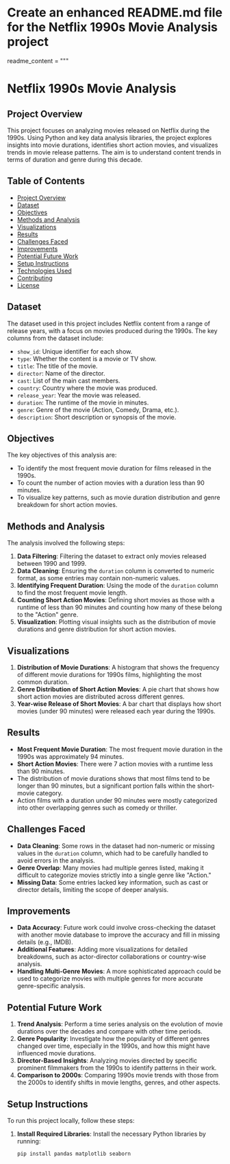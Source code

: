 # Create an enhanced README.md file for the Netflix 1990s Movie Analysis project
readme_content = """
# Netflix 1990s Movie Analysis

## Project Overview
This project focuses on analyzing movies released on Netflix during the 1990s. Using Python and key data analysis libraries, the project explores insights into movie durations, identifies short action movies, and visualizes trends in movie release patterns. The aim is to understand content trends in terms of duration and genre during this decade.

## Table of Contents
- [Project Overview](#project-overview)
- [Dataset](#dataset)
- [Objectives](#objectives)
- [Methods and Analysis](#methods-and-analysis)
- [Visualizations](#visualizations)
- [Results](#results)
- [Challenges Faced](#challenges-faced)
- [Improvements](#improvements)
- [Potential Future Work](#potential-future-work)
- [Setup Instructions](#setup-instructions)
- [Technologies Used](#technologies-used)
- [Contributing](#contributing)
- [License](#license)

## Dataset
The dataset used in this project includes Netflix content from a range of release years, with a focus on movies produced during the 1990s. The key columns from the dataset include:
- `show_id`: Unique identifier for each show.
- `type`: Whether the content is a movie or TV show.
- `title`: The title of the movie.
- `director`: Name of the director.
- `cast`: List of the main cast members.
- `country`: Country where the movie was produced.
- `release_year`: Year the movie was released.
- `duration`: The runtime of the movie in minutes.
- `genre`: Genre of the movie (Action, Comedy, Drama, etc.).
- `description`: Short description or synopsis of the movie.

## Objectives
The key objectives of this analysis are:
- To identify the most frequent movie duration for films released in the 1990s.
- To count the number of action movies with a duration less than 90 minutes.
- To visualize key patterns, such as movie duration distribution and genre breakdown for short action movies.

## Methods and Analysis
The analysis involved the following steps:
1. **Data Filtering**: Filtering the dataset to extract only movies released between 1990 and 1999.
2. **Data Cleaning**: Ensuring the `duration` column is converted to numeric format, as some entries may contain non-numeric values.
3. **Identifying Frequent Duration**: Using the mode of the `duration` column to find the most frequent movie length.
4. **Counting Short Action Movies**: Defining short movies as those with a runtime of less than 90 minutes and counting how many of these belong to the "Action" genre.
5. **Visualization**: Plotting visual insights such as the distribution of movie durations and genre distribution for short action movies.

## Visualizations
1. **Distribution of Movie Durations**: A histogram that shows the frequency of different movie durations for 1990s films, highlighting the most common duration.
2. **Genre Distribution of Short Action Movies**: A pie chart that shows how short action movies are distributed across different genres.
3. **Year-wise Release of Short Movies**: A bar chart that displays how short movies (under 90 minutes) were released each year during the 1990s.

## Results
- **Most Frequent Movie Duration**: The most frequent movie duration in the 1990s was approximately 94 minutes.
- **Short Action Movies**: There were 7 action movies with a runtime less than 90 minutes.
- The distribution of movie durations shows that most films tend to be longer than 90 minutes, but a significant portion falls within the short-movie category.
- Action films with a duration under 90 minutes were mostly categorized into other overlapping genres such as comedy or thriller.

## Challenges Faced
- **Data Cleaning**: Some rows in the dataset had non-numeric or missing values in the `duration` column, which had to be carefully handled to avoid errors in the analysis.
- **Genre Overlap**: Many movies had multiple genres listed, making it difficult to categorize movies strictly into a single genre like "Action."
- **Missing Data**: Some entries lacked key information, such as cast or director details, limiting the scope of deeper analysis.

## Improvements
- **Data Accuracy**: Future work could involve cross-checking the dataset with another movie database to improve the accuracy and fill in missing details (e.g., IMDB).
- **Additional Features**: Adding more visualizations for detailed breakdowns, such as actor-director collaborations or country-wise analysis.
- **Handling Multi-Genre Movies**: A more sophisticated approach could be used to categorize movies with multiple genres for more accurate genre-specific analysis.

## Potential Future Work
1. **Trend Analysis**: Perform a time series analysis on the evolution of movie durations over the decades and compare with other time periods.
2. **Genre Popularity**: Investigate how the popularity of different genres changed over time, especially in the 1990s, and how this might have influenced movie durations.
3. **Director-Based Insights**: Analyzing movies directed by specific prominent filmmakers from the 1990s to identify patterns in their work.
4. **Comparison to 2000s**: Comparing 1990s movie trends with those from the 2000s to identify shifts in movie lengths, genres, and other aspects.

## Setup Instructions
To run this project locally, follow these steps:

1. **Install Required Libraries**:
   Install the necessary Python libraries by running:
   ```bash
   pip install pandas matplotlib seaborn

